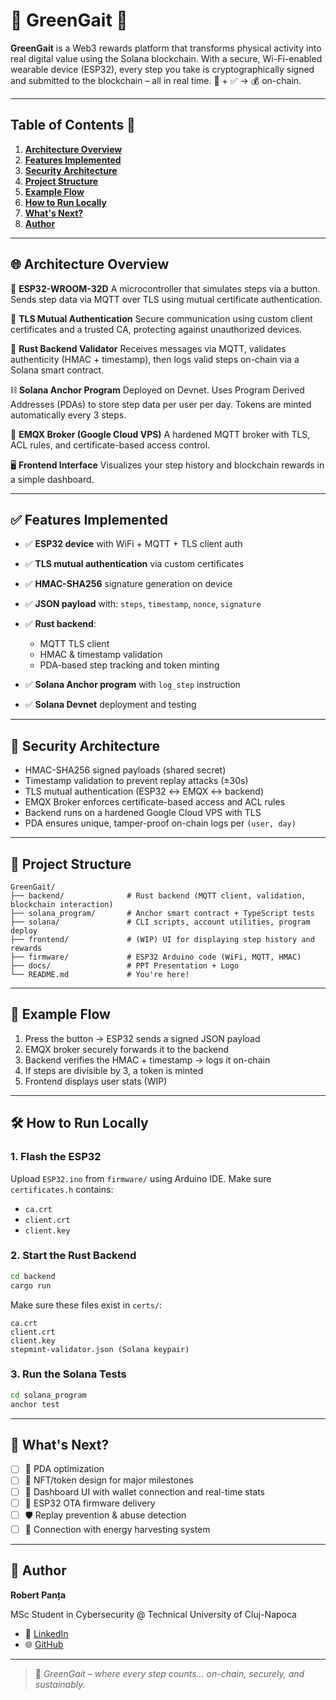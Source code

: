 # 🍃 GreenGait 🍃

**GreenGait** is a Web3 rewards platform that transforms physical activity into real digital value using the Solana blockchain. With a secure, Wi-Fi-enabled wearable device (ESP32), every step you take is cryptographically signed and submitted to the blockchain – all in real time.
🏃 + ✅ → 💰 on-chain.

---

## Table of Contents 📁

1. [**Architecture Overview**](#-architecture-overview)
2. [**Features Implemented**](#-features-implemented)
3. [**Security Architecture**](#-security-architecture)
4. [**Project Structure**](#-project-structure)
5. [**Example Flow**](#-example-flow)
6. [**How to Run Locally**](#-how-to-run-locally)
7. [**What's Next?**](#-whats-next)
8. [**Author**](#-author)

---

## 🌐 Architecture Overview

🔹 **ESP32-WROOM-32D**
A microcontroller that simulates steps via a button. Sends step data via MQTT over TLS using mutual certificate authentication.

🔐 **TLS Mutual Authentication**
Secure communication using custom client certificates and a trusted CA, protecting against unauthorized devices.

🧠 **Rust Backend Validator**
Receives messages via MQTT, validates authenticity (HMAC + timestamp), then logs valid steps on-chain via a Solana smart contract.

⛓️ **Solana Anchor Program**
Deployed on Devnet. Uses Program Derived Addresses (PDAs) to store step data per user per day. Tokens are minted automatically every 3 steps.

📡 **EMQX Broker (Google Cloud VPS)**
A hardened MQTT broker with TLS, ACL rules, and certificate-based access control.

🖥️ **Frontend Interface**
Visualizes your step history and blockchain rewards in a simple dashboard.

---

## ✅ Features Implemented

* ✅ **ESP32 device** with WiFi + MQTT + TLS client auth
* ✅ **TLS mutual authentication** via custom certificates
* ✅ **HMAC-SHA256** signature generation on device
* ✅ **JSON payload** with: `steps`, `timestamp`, `nonce`, `signature`
* ✅ **Rust backend**:

  * MQTT TLS client
  * HMAC & timestamp validation
  * PDA-based step tracking and token minting
* ✅ **Solana Anchor program** with `log_step` instruction
* ✅ **Solana Devnet** deployment and testing

---

## 🔐 Security Architecture

* HMAC-SHA256 signed payloads (shared secret)
* Timestamp validation to prevent replay attacks (±30s)
* TLS mutual authentication (ESP32 ↔ EMQX ↔ backend)
* EMQX Broker enforces certificate-based access and ACL rules
* Backend runs on a hardened Google Cloud VPS with TLS
* PDA ensures unique, tamper-proof on-chain logs per `(user, day)`

---

## 📁 Project Structure

```
GreenGait/
├── backend/              # Rust backend (MQTT client, validation, blockchain interaction)
├── solana_program/       # Anchor smart contract + TypeScript tests
├── solana/               # CLI scripts, account utilities, program deploy
├── frontend/             # (WIP) UI for displaying step history and rewards
├── firmware/             # ESP32 Arduino code (WiFi, MQTT, HMAC)
├── docs/                 # PPT Presentation + Logo
└── README.md             # You're here!
```

---

## 🔁 Example Flow

1. Press the button → ESP32 sends a signed JSON payload
2. EMQX broker securely forwards it to the backend
3. Backend verifies the HMAC + timestamp → logs it on-chain
4. If steps are divisible by 3, a token is minted
5. Frontend displays user stats (WIP)

---

## 🛠 How to Run Locally

### 1. Flash the ESP32

Upload `ESP32.ino` from `firmware/` using Arduino IDE.
Make sure `certificates.h` contains:

* `ca.crt`
* `client.crt`
* `client.key`

### 2. Start the Rust Backend

```bash
cd backend
cargo run
```

Make sure these files exist in `certs/`:

```
ca.crt
client.crt
client.key
stepmint-validator.json (Solana keypair)
```

### 3. Run the Solana Tests

```bash
cd solana_program
anchor test
```

---

## 🌟 What's Next?

* [ ] 🧠 PDA optimization
* [ ] 💎 NFT/token design for major milestones
* [ ] 🎨 Dashboard UI with wallet connection and real-time stats
* [ ] 🔄 ESP32 OTA firmware delivery
* [ ] 🛡️ Replay prevention & abuse detection
* [ ] 🔋 Connection with energy harvesting system

---

## 👤 Author

**Robert Panța**

MSc Student in Cybersecurity @ Technical University of Cluj-Napoca

* 📧 [LinkedIn](https://www.linkedin.com/in/robert-panta/)
* 🌐 [GitHub](https://github.com/RobCyberLab)

---

> 🍃 *GreenGait – where every step counts… on-chain, securely, and sustainably.*
